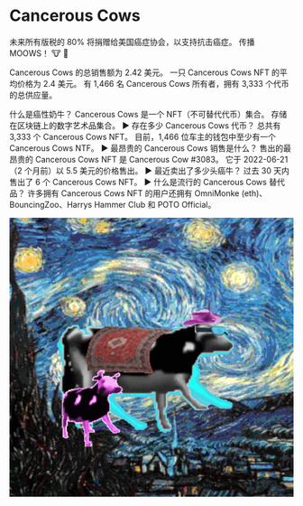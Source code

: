 # Cancerous Cows

未来所有版税的 80% 将捐赠给美国癌症协会，以支持抗击癌症。 传播MOOWS！ 🐮 🥛

Cancerous Cows 的总销售额为 2.42 美元。 一只 Cancerous Cows NFT 的平均价格为 2.4 美元。 有 1,466 名 Cancerous Cows 所有者，拥有 3,333 个代币的总供应量。

什么是癌性奶牛？
Cancerous Cows 是一个 NFT（不可替代代币）集合。 存储在区块链上的数字艺术品集合。
▶ 存在多少 Cancerous Cows 代币？
总共有 3,333 个 Cancerous Cows NFT。 目前，1,466 位车主的钱包中至少有一个 Cancerous Cows NTF。
▶ 最昂贵的 Cancerous Cows 销售是什么？
售出的最昂贵的 Cancerous Cows NFT 是 Cancerous Cow #3083。 它于 2022-06-21（2 个月前）以 5.5 美元的价格售出。
▶ 最近卖出了多少头癌牛？
过去 30 天内售出了 6 个 Cancerous Cows NFT。
▶ 什么是流行的 Cancerous Cows 替代品？
许多拥有 Cancerous Cows NFT 的用户还拥有 OmniMonke (eth)、BouncingZoo、Harrys Hammer Club 和 POTO Official。

![nft](微信截图_20220901202555.png)
